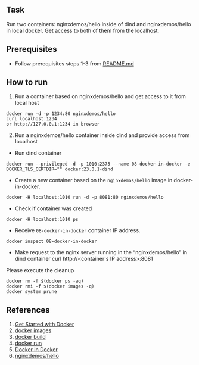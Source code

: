 ## Task 
Run two containers: nginxdemos/hello inside of dind and nginxdemos/hello in local docker. 
Get access to both of them from the localhost.

## Prerequisites

- Follow prerequisites steps 1-3 from [README.md](../../README.md)

## How to run

1. Run a container based on nginxdemos/hello and get access to it from local host

```
docker run -d -p 1234:80 nginxdemos/hello
curl localhost:1234 
or http://127.0.0.1:1234 in browser

```

2. Run a nginxdemos/hello container inside dind and provide access from localhost

- Run dind container
```
docker run --privileged -d -p 1010:2375 --name 08-docker-in-docker -e DOCKER_TLS_CERTDIR="" docker:23.0.1-dind
```

- Create a new container based on the `nginxdemos/hello` image in docker-in-docker.
```
docker -H localhost:1010 run -d -p 8081:80 nginxdemos/hello
```

- Check if container was created

```
docker -H localhost:1010 ps
```

- Receive `08-docker-in-docker` container IP address.
```
docker inspect 08-docker-in-docker
```

- Make request to the nginx server running in the “nginxdemos/hello” in dind container
curl http://<container's IP address>:8081

Please execute the cleanup

```
docker rm -f $(docker ps -aq) 
docker rmi -f $(docker images -q)    
docker system prune
```

## References

1. [Get Started with Docker](https://www.docker.com/get-started/)
2. [docker images](https://docs.docker.com/engine/reference/commandline/images/)
3. [docker build](https://docs.docker.com/engine/reference/commandline/build/)
4. [docker run](https://docs.docker.com/engine/reference/commandline/run/)
5. [Docker in Docker](https://shisho.dev/blog/posts/docker-in-docker/)
6. [nginxdemos/hello](https://hub.docker.com/r/nginxdemos/hello/)